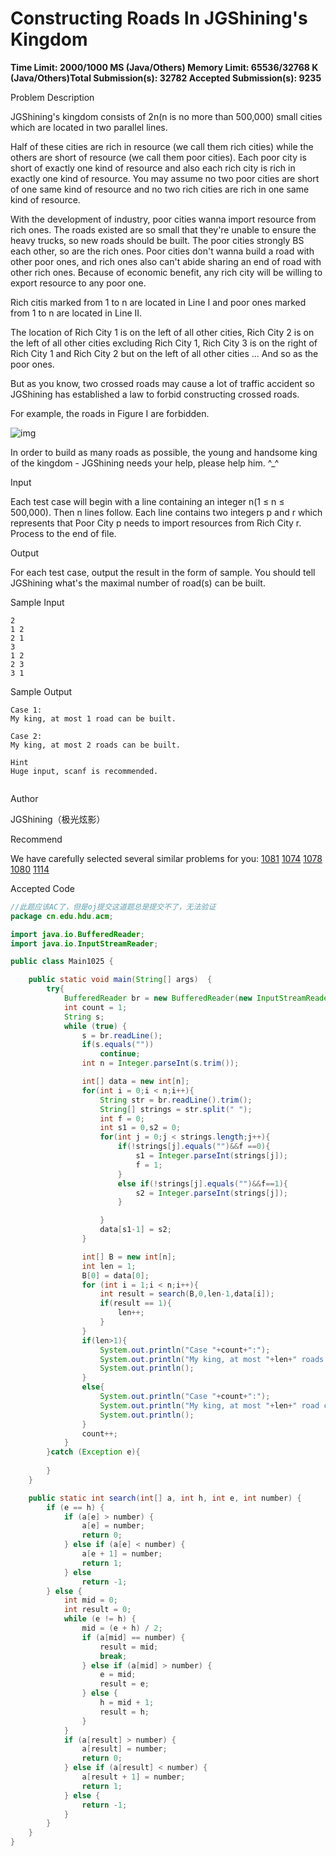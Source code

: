 # Constructing Roads In JGShining's Kingdom

**Time Limit: 2000/1000 MS (Java/Others)    Memory Limit: 65536/32768 K (Java/Others)Total Submission(s): 32782    Accepted Submission(s): 9235**

Problem Description

JGShining's kingdom consists of 2n(n is no more than 500,000) small cities which are located in two parallel lines.

Half of these cities are rich in resource (we call them rich cities) while the others are short of resource (we call them poor cities). Each poor city is short of exactly one kind of resource and also each rich city is rich in exactly one kind of resource. You may assume no two poor cities are short of one same kind of resource and no two rich cities are rich in one same kind of resource.

With the development of industry, poor cities wanna import resource from rich ones. The roads existed are so small that they're unable to ensure the heavy trucks, so new roads should be built. The poor cities strongly BS each other, so are the rich ones. Poor cities don't wanna build a road with other poor ones, and rich ones also can't abide sharing an end of road with other rich ones. Because of economic benefit, any rich city will be willing to export resource to any poor one.

Rich citis marked from 1 to n are located in Line I and poor ones marked from 1 to n are located in Line II.

The location of Rich City 1 is on the left of all other cities, Rich City 2 is on the left of all other cities excluding Rich City 1, Rich City 3 is on the right of Rich City 1 and Rich City 2 but on the left of all other cities ... And so as the poor ones.

But as you know, two crossed roads may cause a lot of traffic accident so JGShining has established a law to forbid constructing crossed roads.

For example, the roads in Figure I are forbidden.

![img](http://acm.hdu.edu.cn/data/images/1025-1.png)

In order to build as many roads as possible, the young and handsome king of the kingdom - JGShining needs your help, please help him. ^_^

 



Input

Each test case will begin with a line containing an integer n(1 ≤ n ≤ 500,000). Then n lines follow. Each line contains two integers p and r which represents that Poor City p needs to import resources from Rich City r. Process to the end of file.

 



Output

For each test case, output the result in the form of sample.
You should tell JGShining what's the maximal number of road(s) can be built.

 



Sample Input

```
2
1 2
2 1
3
1 2
2 3
3 1
```

 



Sample Output

```
Case 1:
My king, at most 1 road can be built.

Case 2:
My king, at most 2 roads can be built.

Hint
Huge input, scanf is recommended.
 
```

 



Author

JGShining（极光炫影）

 



Recommend

We have carefully selected several similar problems for you:  [1081](http://acm.hdu.edu.cn/showproblem.php?pid=1081) [1074](http://acm.hdu.edu.cn/showproblem.php?pid=1074) [1078](http://acm.hdu.edu.cn/showproblem.php?pid=1078) [1080](http://acm.hdu.edu.cn/showproblem.php?pid=1080) [1114](http://acm.hdu.edu.cn/showproblem.php?pid=1114) 

 



Accepted Code

```java
//此题应该AC了，但是oj提交这道题总是提交不了，无法验证
package cn.edu.hdu.acm;

import java.io.BufferedReader;
import java.io.InputStreamReader;

public class Main1025 {

	public static void main(String[] args)  {
        try{
            BufferedReader br = new BufferedReader(new InputStreamReader(System.in ));
            int count = 1;	
            String s;
            while (true) {
                s = br.readLine();
                if(s.equals(""))
                    continue;
                int n = Integer.parseInt(s.trim());

                int[] data = new int[n];
                for(int i = 0;i < n;i++){
                    String str = br.readLine().trim();
                    String[] strings = str.split(" ");
                    int f = 0;
                    int s1 = 0,s2 = 0;
                    for(int j = 0;j < strings.length;j++){
                        if(!strings[j].equals("")&&f ==0){
                            s1 = Integer.parseInt(strings[j]);
                            f = 1;
                        }
                        else if(!strings[j].equals("")&&f==1){
                            s2 = Integer.parseInt(strings[j]);
                        }

                    }
                    data[s1-1] = s2;
                }

                int[] B = new int[n];
                int len = 1;
                B[0] = data[0];
                for (int i = 1;i < n;i++){
                    int result = search(B,0,len-1,data[i]);
                    if(result == 1){
                        len++;
                    }
                }
                if(len>1){
                    System.out.println("Case "+count+":");
                    System.out.println("My king, at most "+len+" roads can be built.");
                    System.out.println();
                }
                else{
                    System.out.println("Case "+count+":");
                    System.out.println("My king, at most "+len+" road can be built.");
                    System.out.println();
                }
                count++;
            }
        }catch (Exception e){
        	
        }
    }

    public static int search(int[] a, int h, int e, int number) {
        if (e == h) {
            if (a[e] > number) {
                a[e] = number;
                return 0;
            } else if (a[e] < number) {
                a[e + 1] = number;
                return 1;
            } else
                return -1;
        } else {
            int mid = 0;
            int result = 0;
            while (e != h) {
                mid = (e + h) / 2;
                if (a[mid] == number) {
                    result = mid;
                    break;
                } else if (a[mid] > number) {
                    e = mid;
                    result = e;
                } else {
                    h = mid + 1;
                    result = h;
                }
            }
            if (a[result] > number) {
                a[result] = number;
                return 0;
            } else if (a[result] < number) {
                a[result + 1] = number;
                return 1;
            } else {
                return -1;
            }
        }
    }
}
```

